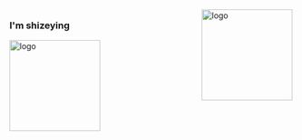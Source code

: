 <img src="https://github-readme-stats.vercel.app/api?username=shizeying&show_icons=true" alt="logo" height="160" align="right" style="margin: 5px; margin-bottom: 20px;" />

### I'm shizeying



<img src="https://github-profile-trophy.vercel.app/?username=polaris1119&theme=flat&column=7" alt="logo" height="160" align="center" style="margin: auto; margin-bottom: 20px;" />

